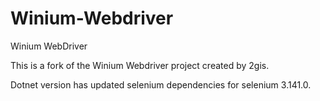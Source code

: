# Winium-Webdriver
Winium WebDriver

This is a fork of the Winium Webdriver project created by 2gis.

Dotnet version has updated selenium dependencies for selenium 3.141.0.
